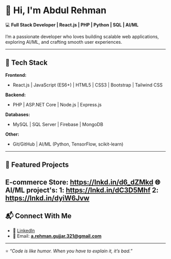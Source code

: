 # 👋 Hi, I'm Abdul Rehman  

💻 **Full Stack Developer | React.js | PHP | Python | SQL | AI/ML**  

I’m a passionate developer who loves building scalable web applications, exploring AI/ML, and crafting smooth user experiences.  

---

## 🚀 Tech Stack  

**Frontend:**  
- React.js | JavaScript (ES6+) | HTML5 | CSS3 | Bootstrap | Tailwind CSS  

**Backend:**  
- PHP | ASP.NET Core | Node.js | Express.js  

**Databases:**  
- MySQL | SQL Server | Firebase | MongoDB  

**Other:**  
- Git/GitHub | AI/ML (Python, TensorFlow, scikit-learn)  

---

## 🌟 Featured Projects  
E-commerce Store: https://lnkd.in/d6_dZMkd
🌐 AI/ML project's: 
1: https://lnkd.in/dC3D5Mhf
2: https://lnkd.in/dyiW6Jvw
---

## 📬 Connect With Me  
- 💼 [LinkedIn](https://www.linkedin.com/in/abdulrehmanofficial26/)  
- 📧 Email: **a.rehman.gujjar.321@gmail.com** 

---
⭐️ *“Code is like humor. When you have to explain it, it’s bad.”*  
